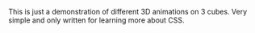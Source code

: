 This is just a demonstration of different 3D animations on 3 cubes. Very simple and only written for learning more about CSS.
